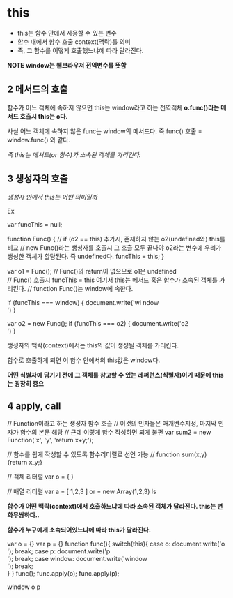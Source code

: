 # this

- this는 함수 안에서 사용할 수 있는 변수
- 함수 내에서 함수 호출 context(맥락)를 의미
- 즉, 그 함수를 어떻게 호출했느냐에 따라 달라진다.



**NOTE**
**window는 웹브라우저 전역변수를 뜻함**

## 2 메서드의 호출

함수가 어느 객체에 속하지 않으면 this는 window라고 하는 전역객체
**o.func()라는 메서드 호출시 this는 o다.**

사실 어느 객체에 속하지 않은 func는
window의 메서드다. 즉 func() 호출 = window.func() 와 같다.


*즉 this는 메서드(or 함수)가 소속된 객체를 가리킨다.*


## 3 생성자의 호출

*생성자 안에서 this는 어떤 의미일까*

Ex

  var funcThis = null;

  function Func() {
    // if (o2 == this) 추가시, 존재하지 않는 o2(undefined와) this를 비교
    // new Func()라는 생성자를 호출시 그 호출 모두 끝나야 o2라는 변수에 우리가 생성한 객체가 할당된다. 즉 undefined다.
    funcThis = this;
  }

  var o1 = Func(); // Func()의 return이 없으므로 o1은 undefined  
                   // Func() 호출시 funcThis = this 여기서 this는 메서드 혹은 함수가 소속된 객체를 가리킨다.
                   // function Func()는 window에 속한다.

  if (funcThis === window) {
    document.write('wi ndow </br>')
  }

  var o2 = new Func();
  if (funcThis === o2) {
    document.write('o2 </br>')
  }

생성자의 맥락(context)에서는 this의 값이 생성될 객체를 가리킨다.

함수로 호출하게 되면 이 함수 안에서의 this값은 window다.

**어떤 식별자에 담기기 전에 그 객체를 참고할 수 있는 레퍼런스(식별자)이기 때문에 this는 굉장히 중요**


## 4 apply, call

// Function이라고 하는 생성자 함수 호출
// 이것의 인자들은 매개변수지정, 마지막 인자가 함수의 본문 해당
// 근데 이렇게 함수 작성하면 되게 불편
var sum2 = new Function('x', 'y', 'return x+y;');

// 함수를 쉽게 작성할 수 있도록 함수리터럴로 선언 가능
//
function sum(x,y){return x_y;}

// 객체 리터럴
var o = {      }

// 배열 리터럴
var a = [ 1,2,3 ] or = new Array(1,2,3)
ls


**함수가 어떤 맥락(context)에서 호출하느냐에 따라 소속된 객체가 달라진다.
this는 변화무쌍하댜..**

**함수가 누구에게 소속되어있느냐에 따라 this가 달라진다.**

  var o = {}
  var p = {}
  function func(){
    switch(this){
        case o:
            document.write('o<br />');
            break;
        case p:
            document.write('p<br />');
            break;
        case window:
            document.write('window<br />');
            break;          
    }
  }
  func();
  func.apply(o);
  func.apply(p);


  window
  o
  p

